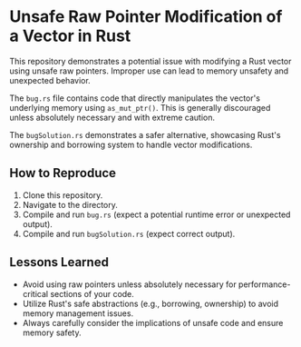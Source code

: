# Unsafe Raw Pointer Modification of a Vector in Rust

This repository demonstrates a potential issue with modifying a Rust vector using unsafe raw pointers.  Improper use can lead to memory unsafety and unexpected behavior.

The `bug.rs` file contains code that directly manipulates the vector's underlying memory using `as_mut_ptr()`.  This is generally discouraged unless absolutely necessary and with extreme caution.

The `bugSolution.rs` demonstrates a safer alternative, showcasing Rust's ownership and borrowing system to handle vector modifications.

## How to Reproduce

1. Clone this repository.
2. Navigate to the directory.
3. Compile and run `bug.rs` (expect a potential runtime error or unexpected output).
4. Compile and run `bugSolution.rs` (expect correct output).

## Lessons Learned

- Avoid using raw pointers unless absolutely necessary for performance-critical sections of your code.
- Utilize Rust's safe abstractions (e.g., borrowing, ownership) to avoid memory management issues.
- Always carefully consider the implications of unsafe code and ensure memory safety.